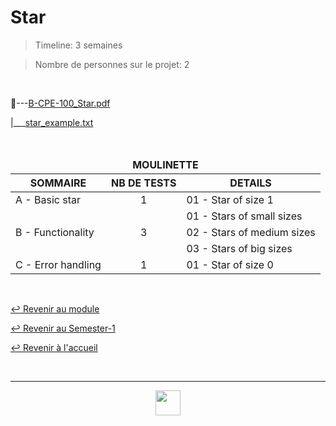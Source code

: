 # Star

> Timeline: 3 semaines

> Nombre de personnes sur le projet: 2

<br>

📂---[B-CPE-100_Star.pdf](https://github.com/Studio-17/Epitech-Subjects/blob/main/Semester-1/B-CPE-100/Star/B-CPE-100_Star.pdf)

|\_\_\_[star_example.txt](https://github.com/Studio-17/Epitech-Subjects/blob/main/Semester-1/B-CPE-100/Star/star_example.txt)


<br>


<table align="center">
    <thead>
        <tr>
            <td colspan="3" align="center"><strong>MOULINETTE</strong></td>
        </tr>
        <tr>
            <th>SOMMAIRE</th>
            <th>NB DE TESTS</th>
            <th>DETAILS</th>
        </tr>
    </thead>
    <tbody>
        <tr>
            <td rowspan="1">A - Basic star</td>
            <td rowspan="1" style="text-align: center;">1</td>
            <td>01 - Star of size 1</td>
        </tr>
        <tr>
            <td rowspan="3">B - Functionality</td>
            <td rowspan="3" style="text-align: center;">3</td>
            <td>01 - Stars of small sizes</td>
        </tr>
    		<tr>
			<td>02 - Stars of medium sizes</td>
		</tr>
		<tr>
			<td>03 - Stars of big sizes</td>
		</tr>
        <tr>
            <td rowspan="1">C - Error handling</td>
            <td rowspan="1" style="text-align: center;">1</td>
            <td>01 - Star of size 0</td>
        </tr>
	</tbody>
</table>

<br>

[↩️ Revenir au module](https://github.com/Studio-17/Epitech-Subjects/blob/main/Semester-1/B-CPE-100)

[↩️ Revenir au Semester-1](https://github.com/Studio-17/Epitech-Subjects/blob/main/Semester-1)

[↩️ Revenir à l'accueil](https://github.com/Studio-17/Epitech-Subjects/)

<br>

---

<div align="center">

<a href="https://github.com/Studio-17" target="_blank"><img src="https://github.com/Kaiwinta/Epitech-Subjects/blob/feat/Pge2028-first-year/assets/voc17.gif" width="40"></a>

</div>